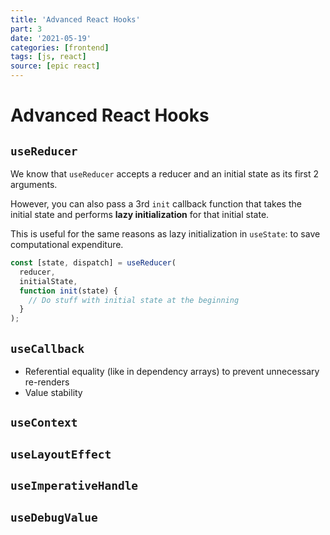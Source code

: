 ```yaml
---
title: 'Advanced React Hooks'
part: 3
date: '2021-05-19'
categories: [frontend]
tags: [js, react]
source: [epic react]
---
```


# Advanced React Hooks

## `useReducer`

We know that `useReducer` accepts a reducer and an initial state as its first 2 arguments.

However, you can also pass a 3rd `init` callback function that takes the initial state and performs **lazy initialization** for that initial state.

This is useful for the same reasons as lazy initialization in `useState`: to save computational expenditure.

```js
const [state, dispatch] = useReducer(
  reducer,
  initialState,
  function init(state) {
    // Do stuff with initial state at the beginning
  }
);
```

## `useCallback`

- Referential equality (like in dependency arrays) to prevent unnecessary re-renders
- Value stability

## `useContext`

## `useLayoutEffect`

## `useImperativeHandle`

## `useDebugValue`
